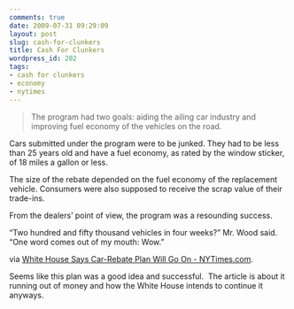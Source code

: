 ```yaml
---
comments: true
date: 2009-07-31 09:29:09
layout: post
slug: cash-for-clunkers
title: Cash For Clunkers
wordpress_id: 202
tags:
- cash for clunkers
- economy
- nytimes
---
```


> The program had two goals: aiding the ailing car industry and improving fuel economy of the vehicles on the road.

Cars submitted under the program were to be junked. They had to be less than 25 years old and have a fuel economy, as rated by the window sticker, of 18 miles a gallon or less.

The size of the rebate depended on the fuel economy of the replacement vehicle. Consumers were also supposed to receive the scrap value of their trade-ins.

From the dealers’ point of view, the program was a resounding success.

“Two hundred and fifty thousand vehicles in four weeks?” Mr. Wood said. “One word comes out of my mouth: Wow.”


via [White House Says Car-Rebate Plan Will Go On - NYTimes.com](http://www.nytimes.com/2009/08/01/business/01clunkers.html?pagewanted=2&hp).

Seems like this plan was a good idea and successful.  The article is about it running out of money and how the White House intends to continue it anyways.
